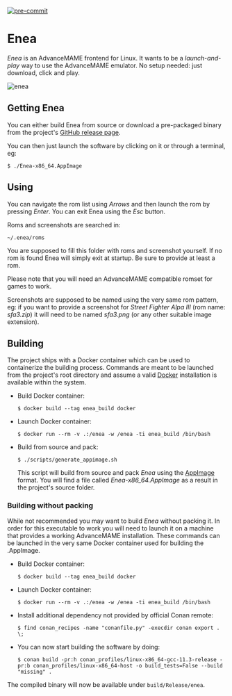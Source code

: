 [![pre-commit](https://img.shields.io/badge/pre--commit-enabled-brightgreen?logo=pre-commit)](https://github.com/pre-commit/pre-commit)
# Enea
*Enea* is an AdvanceMAME frontend for Linux. It wants to be a *launch-and-play* way to use the AdvanceMAME emulator. No setup needed: just download, click and play.

![enea](https://i.ibb.co/KmNmqRf/enea-v0-1-0.png)

## Getting Enea
You can either build Enea from source or download a pre-packaged binary from the project's [GitHub release page](https://github.com/Slashcash/enea/releases/latest).

You can then just launch the software by clicking on it or through a terminal, eg:

`$ ./Enea-x86_64.AppImage`

## Using
You can navigate the rom list using *Arrows* and then launch the rom by pressing *Enter*. You can exit Enea using the *Esc* button.

Roms and screenshots are searched in:

`~/.enea/roms`

You are supposed to fill this folder with roms and screenshot yourself. If no rom is found Enea will simply exit at startup. Be sure to provide at least a rom.

Please note that you will need an AdvanceMAME compatible romset for games to work.

Screenshots are supposed to be named using the very same rom pattern, eg:
if you want to provide a screenshot for *Street Fighter Alpa III* (rom name: *sfa3.zip*) it will need to be named *sfa3.png* (or any other suitable image extension).

## Building
The project ships with a Docker container which can be used to containerize the building process. Commands are meant to be launched from the project's root directory and assume a valid [Docker](https://www.docker.com/get-started/) installation is available within the system.

- Build Docker container:

    `$ docker build --tag enea_build docker`

- Launch Docker container:

    `$ docker run --rm -v .:/enea -w /enea -ti enea_build /bin/bash`

- Build from source and pack:

    `$ ./scripts/generate_appimage.sh`

    This script will build from source and pack *Enea* using the [AppImage](https://appimage.org/) format. You will find a file called *Enea-x86_64.AppImage* as a result in the project's source folder.

### Building without packing

While not recommended you may want to build *Enea* without packing it. In order for this executable to work you will need to launch it on a machine that provides a working AdvanceMAME installation. These commands can be launched in the very same Docker container used for building the .AppImage.

- Build Docker container:

    `$ docker build --tag enea_build docker`

- Launch Docker container:

    `$ docker run --rm -v .:/enea -w /enea -ti enea_build /bin/bash`

- Install additional dependency not provided by official Conan remote:

    `$ find conan_recipes -name "conanfile.py" -execdir conan export . \;`

- You can now start building the software by doing:

    `$ conan build -pr:h conan_profiles/linux-x86_64-gcc-11.3-release -pr:b conan_profiles/linux-x86_64-host -o build_tests=False --build "missing" .`

The compiled binary will now be available under `build/Release/enea`.
